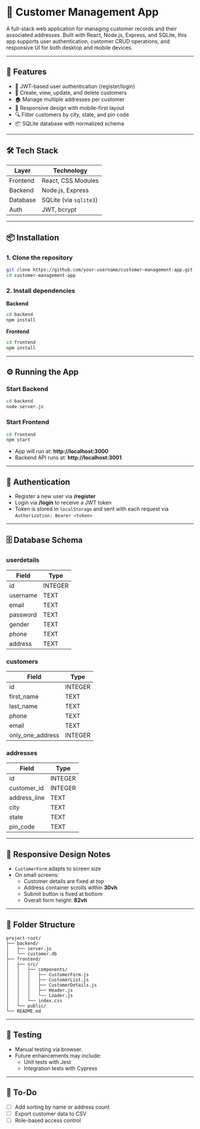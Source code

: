 # 🧾 Customer Management App

A full-stack web application for managing customer records and their associated addresses. Built with React, Node.js, Express, and SQLite, this app supports user authentication, customer CRUD operations, and responsive UI for both desktop and mobile devices.

---

## 🚀 Features

- 🔐 JWT-based user authentication (register/login)
- 👤 Create, view, update, and delete customers
- 🏠 Manage multiple addresses per customer
- 📱 Responsive design with mobile-first layout
- 🔍 Filter customers by city, state, and pin code
- 📦 SQLite database with normalized schema

---

## 🛠 Tech Stack

| Layer        | Technology            |
|--------------|------------------------|
| Frontend     | React, CSS Modules     |
| Backend      | Node.js, Express       |
| Database     | SQLite (via `sqlite3`) |
| Auth         | JWT, bcrypt            |

---

## 📦 Installation

### 1. Clone the repository

```bash
git clone https://github.com/your-username/customer-management-app.git
cd customer-management-app
```

### 2. Install dependencies

**Backend**
```bash
cd backend
npm install
```

**Frontend**
```bash
cd frontend
npm install
```

---

## ⚙️ Running the App

### Start Backend
```bash
cd backend
node server.js
```

### Start Frontend
```bash
cd frontend
npm start
```

- App will run at: **http://localhost:3000**  
- Backend API runs at: **http://localhost:3001**

---

## 🔐 Authentication

- Register a new user via **/register**
- Login via **/login** to receive a JWT token
- Token is stored in `localStorage` and sent with each request via  
  `Authorization: Bearer <token>`

---

## 🗄 Database Schema

### userdetails
| Field    | Type     |
|----------|----------|
| id       | INTEGER  |
| username | TEXT     |
| email    | TEXT     |
| password | TEXT     |
| gender   | TEXT     |
| phone    | TEXT     |
| address  | TEXT     |

### customers
| Field            | Type     |
|------------------|----------|
| id               | INTEGER  |
| first_name       | TEXT     |
| last_name        | TEXT     |
| phone            | TEXT     |
| email            | TEXT     |
| only_one_address | INTEGER  |

### addresses
| Field        | Type     |
|--------------|----------|
| id           | INTEGER  |
| customer_id  | INTEGER  |
| address_line | TEXT     |
| city         | TEXT     |
| state        | TEXT     |
| pin_code     | TEXT     |

---

## 📱 Responsive Design Notes

- `CustomerForm` adapts to screen size  
- On small screens:  
  - Customer details are fixed at top  
  - Address container scrolls within **30vh**  
  - Submit button is fixed at bottom  
  - Overall form height: **82vh**  

---

## 📂 Folder Structure

```
project-root/
├── backend/
│   ├── server.js
│   └── customer.db
├── frontend/
│   ├── src/
│   │   ├── components/
│   │   │   ├── CustomerForm.js
│   │   │   ├── CustomerList.js
│   │   │   ├── CustomerDetails.js
│   │   │   ├── Header.js
│   │   │   └── Loader.js
│   │   └── index.css
│   └── public/
└── README.md
```

---

## 🧪 Testing

- Manual testing via browser.  
- Future enhancements may include:  
  - Unit tests with Jest  
  - Integration tests with Cypress  

---

## 📌 To-Do

- [ ] Add sorting by name or address count  
- [ ] Export customer data to CSV  
- [ ] Role-based access control  
